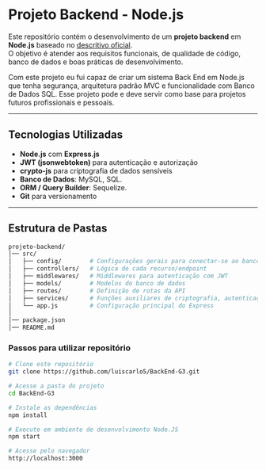 # Projeto Backend - Node.js

Este repositório contém o desenvolvimento de um **projeto backend** em **Node.js** baseado no [descritivo oficial](https://github.com/digitalcollegebr/projeto-backend).  
O objetivo é atender aos requisitos funcionais, de qualidade de código, banco de dados e boas práticas de desenvolvimento.

Com este projeto eu fui capaz de criar um sistema Back End em Node.js que tenha segurança, arquitetura padrão MVC e funcionalidade com Banco de Dados SQL. Esse projeto pode e deve servir como base para projetos futuros profissionais e pessoais.

---

## Tecnologias Utilizadas

- **Node.js** com **Express.js**
- **JWT (jsonwebtoken)** para autenticação e autorização
- **crypto-js** para criptografia de dados sensíveis
- **Banco de Dados**: MySQL, SQL.
- **ORM / Query Builder**: Sequelize.
- **Git** para versionamento

---

## Estrutura de Pastas

```bash
projeto-backend/
│── src/
│   ├── config/        # Configurações gerais para conectar-se ao banco de dados
│   ├── controllers/   # Lógica de cada recurso/endpoint
│   ├── middlewares/   # Middlewares para autenticação com JWT
│   ├── models/        # Modelos do banco de dados
│   ├── routes/        # Definição de rotas da API
│   ├── services/      # Funções auxiliares de criptografia, autenticação e sincronização.
│   └── app.js         # Configuração principal do Express
│
│── package.json
│── README.md
```

### Passos para utilizar repositório
```bash
# Clone este repositório
git clone https://github.com/luiscarlo5/BackEnd-G3.git

# Acesse a pasta do projeto
cd BackEnd-G3

# Instale as dependências
npm install

# Execute em ambiente de desenvolvimento Node.JS
npm start

# Acesse pelo navegador
http://localhost:3000
